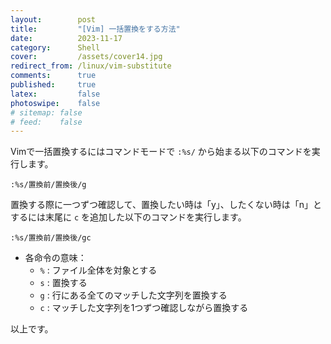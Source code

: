 ```yaml
---
layout:        post
title:         "[Vim] 一括置換をする方法"
date:          2023-11-17
category:      Shell
cover:         /assets/cover14.jpg
redirect_from: /linux/vim-substitute
comments:      true
published:     true
latex:         false
photoswipe:    false
# sitemap: false
# feed:    false
---
```


Vimで一括置換するにはコマンドモードで `:%s/` から始まる以下のコマンドを実行します。

```
:%s/置換前/置換後/g
```

置換する際に一つずつ確認して、置換したい時は「y」、したくない時は「n」とするには末尾に `c` を追加した以下のコマンドを実行します。

```
:%s/置換前/置換後/gc
```

- 各命令の意味：
  - `%` : ファイル全体を対象とする
  - `s` : 置換する
  - `g` : 行にある全てのマッチした文字列を置換する
  - `c` : マッチした文字列を1つずつ確認しながら置換する

以上です。
